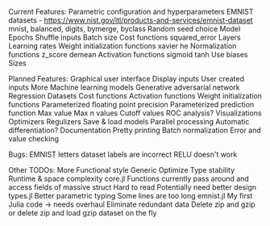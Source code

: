 
Current Features:
    Parametric configuration and hyperparameters
        EMNIST datasets - https://www.nist.gov/itl/products-and-services/emnist-dataset
            mnist, balanced, digits, bymerge, byclass
        Random seed choice
        Model
            Epochs
            Shuffle inputs
            Batch size
            Cost functions
                squared_error
        Layers
            Learning rates
            Weight initialization functions
                xavier
                he
            Normalization functions
                z_score
                demean
            Activation functions
                sigmoid
                tanh
            Use biases
            Sizes

Planned Features:
    Graphical user interface
        Display inputs
        User created inputs
    More
        Machine learning models
            Generative adversarial network
            Regression
        Datasets
        Cost functions
        Activation functions
        Weight initialization functions
    Parameterized floating point precision
    Parameterized prediction function
        Max value
        Max n values
        Cutoff values
            ROC analysis?
    Visualizations
    Optimizers
    Regulizers
    Save & load models
    Parallel processing
    Automatic differentiation?
    Documentation
    Pretty printing
    Batch normalization
    Error and value checking

Bugs:
    EMNIST letters dataset labels are incorrect
    RELU doesn't work

Other TODOs:
    More
        Functional style
        Generic
    Optimize
        Type stability
        Runtime & space complexity
        core.jl
            Functions currently pass around and access fields of massive struct
                Hard to read
                Potentially need better design
        types.jl
            Better parametric typing
            Some lines are too long
        emnist.jl
            My first Julia code -> needs overhaul
            Eliminate redundant data
                Delete zip and gzip or delete zip and load gzip dataset on the fly
